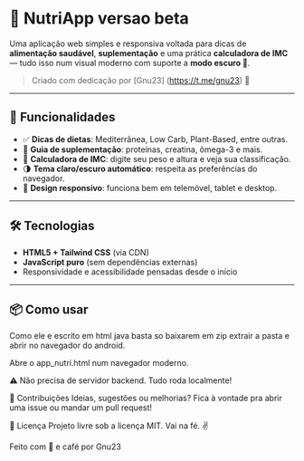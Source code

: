 # 🥦 NutriApp versao beta

Uma aplicação web simples e responsiva voltada para dicas de **alimentação saudável**, **suplementação** e uma prática **calculadora de IMC** — tudo isso num visual moderno com suporte a **modo escuro 🌙**.

> Criado com dedicação por [Gnu23]
> (https://t.me/gnu23) 💪

---

## 🚀 Funcionalidades

- ✅ **Dicas de dietas**: Mediterrânea, Low Carb, Plant-Based, entre outras.
- 💊 **Guia de suplementação**: proteínas, creatina, ômega-3 e mais.
- 📏 **Calculadora de IMC**: digite seu peso e altura e veja sua classificação.
- 🌗 **Tema claro/escuro automático**: respeita as preferências do navegador.
- 📱 **Design responsivo**: funciona bem em telemóvel, tablet e desktop.

---

## 🛠️ Tecnologias

- **HTML5 + Tailwind CSS** (via CDN)
- **JavaScript puro** (sem dependências externas)
- Responsividade e acessibilidade pensadas desde o início

---

## 📦 Como usar

Como ele e escrito em html java basta so baixarem em zip extrair a pasta e abrir no navegador do android.

Abre o app_nutri.html num navegador moderno.

⚠️ Não precisa de servidor backend. Tudo roda localmente!

🤝 Contribuições
Ideias, sugestões ou melhorias? Fica à vontade pra abrir uma issue ou mandar um pull request!

📄 Licença
Projeto livre sob a licença MIT. Vai na fé. ✌️

Feito com 💚 e café por Gnu23
